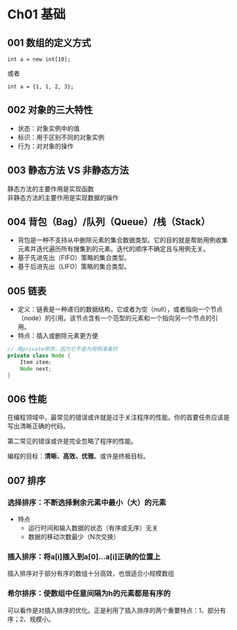 # Ch01 基础
## 001 数组的定义方式
```
int a = new int[10];
```
或者
```
int a = {1, 1, 2, 3};
```
## 002 对象的三大特性
- 状态：对象实例中的值
- 标识：用于区别不同的对象实例
- 行为：对对象的操作
## 003 静态方法 VS 非静态方法
静态方法的主要作用是实现函数  
非静态方法的主要作用是实现数据的操作
## 004 背包（Bag）/队列（Queue）/栈（Stack）
- 背包是一种不支持从中删除元素的集合数据类型。它的目的就是帮助用例收集元素并迭代遍历所有搜集到的元素。迭代的顺序不确定且与用例无关。
- 基于先进先出（FIFO）策略的集合类型。
- 基于后进先出（LIFO）策略的集合类型。
## 005 链表
- 定义：链表是一种递归的数据结构，它或者为空（null），或者指向一个节点（node）的引用。该节点含有一个范型的元素和一个指向另一个节点的引用。
- 特点：插入或删除元素更方便

````Java
// 用private修饰，因为它不是为用例准备的
private class Node {
    Item item;
    Node next;
}
````

## 006 性能
在编程领域中，最常见的错误或许就是过于关注程序的性能。你的首要任务应该是写出清晰正确的代码。

第二常见的错误或许是完全忽略了程序的性能。

编程的目标：**清晰、高效、优雅**。或许是终极目标。

## 007 排序
### 选择排序：不断**选择**剩余元素中最小（大）的元素
- 特点
  - 运行时间和输入数据的状态（有序或无序）无关
  - 数据的移动次数最少（N次交换）

### 插入排序：将a[i]**插入**到a[0]...a[i]正确的位置上
插入排序对于部分有序的数组十分高效，也很适合小规模数组

### 希尔排序：使数组中任意间隔为h的元素都是有序的
可以看作是对插入排序的优化。正是利用了插入排序的两个重要特点：1、部分有序；2、规模小。